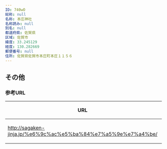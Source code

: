 ```yaml
---
ID: 740wO
総称: null
名称: 本庄神社
名称読み: null
別名: null
都道府県: 佐賀県
区域: 佐賀市
緯度: 33.245129
経度: 130.282669
郵便番号: null
住所: 佐賀県佐賀市本庄町本庄１１５６
---
```


## その他

### 参考URL

| URL                                                           | 説明   |
| ------------------------------------------------------------- | ------ |
| http://sagaken-jinja.jp/%e6%9c%ac%e5%ba%84%e7%a5%9e%e7%a4%be/ | 神社庁 |
